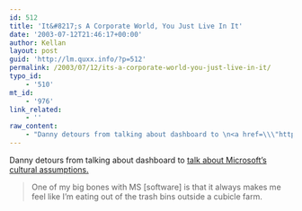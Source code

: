 ```yaml
---
id: 512
title: 'It&#8217;s A Corporate World, You Just Live In It'
date: '2003-07-12T21:46:17+00:00'
author: Kellan
layout: post
guid: 'http://lm.quxx.info/?p=512'
permalink: /2003/07/12/its-a-corporate-world-you-just-live-in-it/
typo_id:
    - '510'
mt_id:
    - '976'
link_related:
    - ''
raw_content:
    - "Danny detours from talking about dashboard to \n<a href=\\\"http://www.oblomovka.com/entries/2003/07/12#1058033040\\\">talk about Microsoft\\'s cultural assumptions.</a>\n<blockquote>\nOne of my big bones with MS [software] is that it always makes me feel like I\\'m eating out of the trash bins outside a cubicle farm.\n</blockquote>"
---
```


Danny detours from talking about dashboard to [talk about Microsoft’s cultural assumptions.](http://www.oblomovka.com/entries/2003/07/12#1058033040)

> One of my big bones with MS [software] is that it always makes me feel like I’m eating out of the trash bins outside a cubicle farm.
